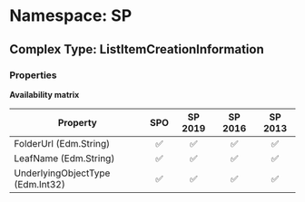 # Namespace: SP

## Complex Type: ListItemCreationInformation

### Properties

**Availability matrix**

Property | SPO | SP 2019 | SP 2016 | SP 2013
----------|:---:|:-------:|:-------:|:-------:
FolderUrl (Edm.String) | ✅ | ✅ | ✅ | ✅
LeafName (Edm.String) | ✅ | ✅ | ✅ | ✅
UnderlyingObjectType (Edm.Int32) | ✅ | ✅ | ✅ | ✅